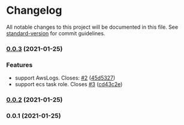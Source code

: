 # Changelog

All notable changes to this project will be documented in this file. See [standard-version](https://github.com/conventional-changelog/standard-version) for commit guidelines.

### [0.0.3](https://github.com/pahud/cdk-keycloak/compare/v0.0.2...v0.0.3) (2021-01-25)


### Features

* support AwsLogs. Closes: [#2](https://github.com/pahud/cdk-keycloak/issues/2) ([45d5327](https://github.com/pahud/cdk-keycloak/commit/45d53273f929070decdef11e2c5f00ff76d007b5))
* support ecs task role. Closes [#3](https://github.com/pahud/cdk-keycloak/issues/3) ([cd43c2e](https://github.com/pahud/cdk-keycloak/commit/cd43c2ea9c167f4cf1c4f0b6bafce51153d934c3))

### [0.0.2](https://github.com/pahud/cdk-keycloak/compare/v0.0.1...v0.0.2) (2021-01-25)

### 0.0.1 (2021-01-25)
